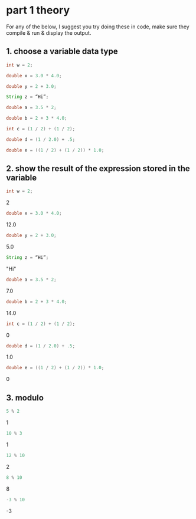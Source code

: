 # part 1 theory
For any of the below, I suggest you try doing these in code, 
make sure they compile & run & display the output.

## 1. choose a variable data type 
```java
int w = 2;

double x = 3.0 * 4.0;

double y = 2 + 3.0;

String z = “Hi”;

double a = 3.5 * 2;

double b = 2 + 3 * 4.0;

int c = (1 / 2) + (1 / 2);

double d = (1 / 2.0) + .5;

double e = ((1 / 2) + (1 / 2)) * 1.0;
```
## 2. show the result of the expression stored in the variable
```java
int w = 2;
```  
2
```java
double x = 3.0 * 4.0;
```
12.0
```java
double y = 2 + 3.0;
```
5.0
```java
String z = “Hi”;
```
"Hi"
```java
double a = 3.5 * 2;
```
7.0
```java
double b = 2 + 3 * 4.0;
```
14.0
```java
int c = (1 / 2) + (1 / 2);
```
0
```java
double d = (1 / 2.0) + .5;
```
1.0
```java
double e = ((1 / 2) + (1 / 2)) * 1.0;
```
0
## 3.  modulo
```java
5 % 2 
```
1
```java
10 % 3
```
1
```java
12 % 10
```
2
```java
8 % 10
```
8
```java
-3 % 10 
```
-3